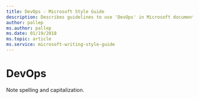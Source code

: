 ```yaml
---
title: DevOps - Microsoft Style Guide
description: Describes guidelines to use 'DevOps' in Microsoft documents. Carefully note spelling and capitalization.
author: pallep
ms.author: pallep
ms.date: 01/19/2018
ms.topic: article
ms.service: microsoft-writing-style-guide
---
```


# DevOps

Note spelling and capitalization.
